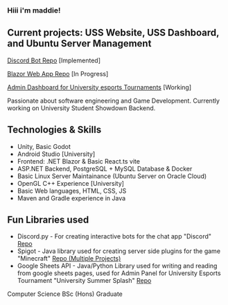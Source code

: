 ### Hiii i'm maddie!

## Current projects: USS Website, USS Dashboard, and Ubuntu Server Management

[Discord Bot Repo](https://github.com/madsies/General-Discord-Bot)  [Implemented]

[Blazor Web App Repo](https://github.com/madsies/BlazorApp)   [In Progress]

[Admin Dashboard for University esports Tournaments](https://github.com/madsies/USS-Admin-Panel) [Working]

Passionate about software engineering and Game Development.
Currently working on University Student Showdown Backend.

## Technologies & Skills
- Unity, Basic Godot
- Android Studio [University]
- Frontend: .NET Blazor & Basic React.ts vite
- ASP.NET Backend, PostgreSQL + MySQL Database & Docker
- Basic Linux Server Maintainance (Ubuntu Server on Oracle Cloud)
- OpenGL C++ Experience [University]
- Basic Web languages, HTML, CSS, JS
- Maven and Gradle experience in Java

## Fun Libraries used
- Discord.py - For creating interactive bots for the chat app "Discord" [Repo](https://github.com/madsies/General-Discord-Bot)
- Spigot - Java library used for creating server side plugins for the game "Minecraft" [Repo (Multiple Projects)](https://github.com/madsies/MC-Plugin-Archive)
- Google Sheets API - Java/Python Library used for writing and reading from google sheets pages, used for Admin Panel for University Esports Tournament "University Summer Splash" [Repo](https://github.com/madsies/USS-Admin-Panel)

Computer Science BSc (Hons) Graduate

